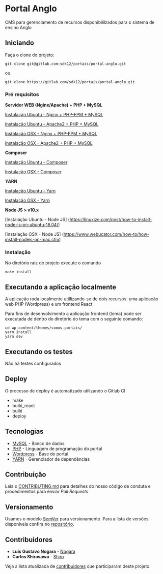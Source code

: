 # Portal Anglo

CMS para gerenciamento de recursos disponibililzados para o sistema de ensino Anglo

## Iniciando

Faça o clone do projeto:

`git clone git@gitlab.com:sdk12/portais/portal-anglo.git`

ou

`git clone https://gitlab.com/sdk12/portais/portal-anglo.git`


### Pré requisitos

**Servidor WEB (Nginx/Apache) + PHP + MySQL**

[Instalação Ubuntu - Nginx + PHP-FPM + MySQL](https://www.digitalocean.com/community/tutorials/como-instalar-linux-nginx-mysql-php-pilha-lemp-no-ubuntu-16-04-pt)

[Instalação Ubuntu - Apache2 + PHP + MySQL](https://www.digitalocean.com/community/tutorials/como-instalar-a-pilha-linux-apache-mysql-php-lamp-no-ubuntu-18-04-pt)

[Instalação OSX - Nginx + PHP-FPM + MySQL](https://medium.com/operacionalti/ambiente-de-desenvolvimento-php-no-mac-os-x-60faac03d065)

[Instalação OSX - Apache2 + PHP + MySQL](https://ramiresnascimento.wordpress.com/2015/10/25/instalando-e-configurando-php-mysql-e-apache-no-mac-os-x/)



**Composer**

[Instalação Ubuntu - Composer](https://www.digitalocean.com/community/tutorials/como-instalar-e-usar-o-composer-no-ubuntu-18-04-pt)

[Instalação OSX - Composer](https://www.maiconschmitz.com.br/blog/2015/03/04/instalando-composer-no-mac-os-x/)


**YARN**

[Instalação Ubuntu - Yarn](https://yarnpkg.com/pt-BR/docs/install#debian-stable)

[Instalação OSX - Yarn](https://yarnpkg.com/pt-BR/docs/install#mac-stable)

**Node JS > v10.x**

[Instalação Ubuntu - Node JS] (https://linuxize.com/post/how-to-install-node-js-on-ubuntu-18.04/)

[Instalação OSX - Node JS] (https://www.webucator.com/how-to/how-install-nodejs-on-mac.cfm)


### Instalação

No diretório raiz do projeto execute o comando

```
make install
```

## Executando a aplicação localmente

A aplicação roda localmente utillizando-se de dois recursos: uma aplicação web PHP (Wordpress) e um frontend React

Para fins de desenvolvimento a aplicação frontend (tema) pode ser executada de dentro do diretório do tema com o seguinte comando:

```
cd wp-content/themes/somos-portais/
yarn install
yarn dev
```

## Executando os testes

Não há testes configurados

## Deploy

O processo de deploy é automatizado utilizando o Gitlab CI

* make
* build_react
* build
* deploy

## Tecnologias

* [MySQL](https://www.mysql.com/) - Banco de dados
* [PHP](https://www.php.net/) - Linguagem de programação do portal
* [Wordpress](https://developer.wordpress.org/) - Base do portal
* [YARN](https://yarnpkg.com/pt-BR/) - Gerenciador de dependências

## Contribuição

Leia o [CONTRIBUTING.md](./CONTRIBUTING.md) para detalhes do nosso código de conduta e procedimentos para enviar *Pull Requests*

## Versionamento

Usamos o modelo [SemVer](http://semver.org/) para versionamento. Para a lista de versões disponíveis confira no [repositório](https://gitlab.com/sdk12/portais/portal-anglo/tags).

## Contribuidores

* **Luis Gustavo Nogara** - [Nogara](https://gitlab.com/nogara)
* **Carlos Shirasawa** - [Shiro](https://gitlab.com/gigashiro)

Veja a lista atualizada de [contribuidores](https://gitlab.com/sdk12/portais/portal-anglo/graphs/master) que participaram deste projeto.
